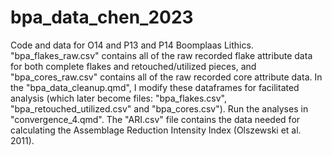 # bpa_data_chen_2023
Code and data for O14 and P13 and P14 Boomplaas Lithics. "bpa_flakes_raw.csv" contains all of the raw recorded flake attribute data for both complete flakes and retouched/utilized pieces, and "bpa_cores_raw.csv" contains all of the raw recorded core attribute data. In the "bpa_data_cleanup.qmd", I modify these dataframes for facilitated analysis (which later become files: "bpa_flakes.csv", "bpa_retouched_utilized.csv" and "bpa_cores.csv"). Run the analyses in "convergence_4.qmd". The "ARI.csv" file contains the data needed for calculating the Assemblage Reduction Intensity Index (Olszewski et al. 2011).
